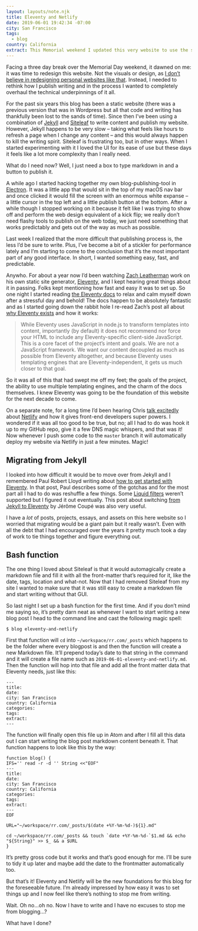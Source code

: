 ```yaml
---
layout: layouts/note.njk
title: Eleventy and Netlify
date: 2019-06-01 19:42:34 -07:00
city: San Francisco
tags:
  - blog
country: California
extract: This Memorial weekend I updated this very website to use the static site generator Eleventy and Netlify as the publishing process. Oh boy was it a dream.
---
```


Facing a three day break over the Memorial Day weekend, it dawned on me: it was time to redesign this website. Not the visuals or design, as [I don’t believe in redesigning personal websites like that](/notes/blogging-and-atrophy). Instead, I needed to rethink how I publish writing and in the process I wanted to completely overhaul the technical underpinnings of it all.

For the past six years this blog has been a static website (there was a previous version that was in Wordpress but all that code and writing has thankfully been lost to the sands of time). Since then I’ve been using a combination of [Jekyll](https://jekyllrb.com/) and [Siteleaf](https://siteleaf.com) to write content and publish my website. However, Jekyll happens to be very slow – taking what feels like hours to refresh a page when I change any content – and this would always happen to kill the writing spirit. Siteleaf is frustrating too, but in other ways. When I started experimenting with it I loved the UI for its ease of use but these days it feels like a lot more complexity than I really need.

What do I need now? Well, I just need a box to type markdown in and a button to publish it.

A while ago I started hacking together my own blog-publishing-tool in [Electron](https://electronjs.org/). It was a little app that would sit in the top of my macOS nav bar and once clicked it would fill the screen with an enormous white expanse – a little cursor in the top left and a little publish button at the bottom. After a while though I stopped working on it because it felt like I was trying to show off and perform the web design equivalent of a kick flip; we really don’t need flashy tools to publish on the web today, we just need something that works predictably and gets out of the way as much as possible.

Last week I realized that the more difficult that publishing process is, the less I’d be sure to write. Plus, I’ve become a bit of a stickler for performance lately and I’m starting to come to the conclusion that it’s the most important part of any good interface. In short, I wanted something easy, fast, and predictable.

Anywho. For about a year now I’d been watching [Zach Leatherman](https://www.zachleat.com/) work on his own static site generator, [Eleventy](https://www.11ty.io/), and I kept hearing great things about it in passing. Folks kept mentioning how fast and easy it was to set up. So one night I started reading [the Eleventy docs](https://www.11ty.io/docs/) to relax and calm myself down after a stressful day and behold! The docs happen to be absolutely fantastic and as I started going down the rabbit hole I re-read Zach’s post all about [why Eleventy exists](https://www.zachleat.com/web/introducing-eleventy/) and how it works:

> While Eleventy uses JavaScript in node.js to transform templates into content, importantly (by default) it does not recommend nor force your HTML to include any Eleventy-specific client-side JavaScript. This is a core facet of the project’s intent and goals. We are not a JavaScript framework. We want our content decoupled as much as possible from Eleventy altogether, and because Eleventy uses templating engines that are Eleventy-independent, it gets us much closer to that goal.

So it was all of this that had swept me off my feet; the goals of the project, the ability to use multiple templating engines, and the charm of the docs themselves. I knew Eleventy was going to be the foundation of this website for the next decade to come.

On a separate note, for a long time I’d been hearing Chris [talk excitedly](https://www.youtube.com/watch?v=grSxHfGoaeg) about [Netlify](https://www.netlify.com/) and how it gives front-end developers super powers. I wondered if it was all too good to be true, but no; all I had to do was hook it up to my GitHub repo, give it a few DNS magic whispers, and that was it! Now whenever I push some code to the `master` branch it will automatically deploy my website via Netlify in just a few minutes. Magic!

## Migrating from Jekyll

I looked into how difficult it would be to move over from Jekyll and I remembered Paul Robert Lloyd writing about [how to get started with Eleventy](https://24ways.org/2018/turn-jekyll-up-to-eleventy/). In that post, Paul describes some of the gotchas and for the most part all I had to do was reshuffle a few things. Some [Liquid filters](https://jekyllrb.com/docs/liquid/filters/) weren’t supported but I figured it out eventually. This post about switching [from Jekyll to Eleventy](https://www.webstoemp.com/blog/from-jekyll-to-eleventy/) by Jérôme Coupé was also very useful.

I have a _lot_ of posts, projects, essays, and assets on this here website so I worried that migrating would be a giant pain but it really wasn’t. Even with all the debt that I had encouraged over the years it pretty much took a day of work to tie things together and figure everything out.

## Bash function

The one thing I loved about Siteleaf is that it would automagically create a markdown file and fill it with all the front-matter that’s required for it, like the date, tags, location and what-not. Now that I had removed Siteleaf from my site I wanted to make sure that it was still easy to create a markdown file and start writing without that GUI.

So last night I set up a bash function for the first time. And if you don’t mind me saying so, it’s pretty darn neat as whenever I want to start writing a new blog post I head to the command line and cast the following magic spell:

```
$ blog eleventy-and-netlify
```

First that function will `cd` into `~/workspace/rr.com/_posts` which happens to be the folder where every blogpost is and then the function will create a new Markdown file. It’ll prepend today’s date to that string in the command and it will create a file name such as `2019-06-01-eleventy-and-netlify.md`. Then the function will hop into that file and add all the front matter data that Eleventy needs, just like this:

```
---
title:
date:
city: San Francisco
country: California
categories:
tags:
extract:
---
```

The function will finally open this file up in Atom and after I fill all this data out I can start writing the blog post markdown content beneath it. That function happens to look like this by the way:

```
function blog() {
IFS='' read -r -d '' String <<"EOF"
---
title:
date:
city: San Francisco
country: California
categories:
tags:
extract:
---
EOF

URL="~/workspace/rr.com/_posts/$(date +%Y-%m-%d-)${1}.md"

cd ~/workspace/rr.com/_posts && touch `date +%Y-%m-%d-`$1.md && echo "${String}" >> $_ && a $URL
}
```

It’s pretty gross code but it works and that’s good enough for me. I’ll be sure to tidy it up later and maybe add the date to the frontmatter automatically too.

But that’s it! Eleventy and Netlify will be the new foundations for this blog for the foreseeable future. I’m already impressed by how easy it was to set things up and I now feel like there’s nothing to stop me from writing.

Wait. Oh no...oh no. Now I have to write and I have no excuses to stop me from blogging...?

What have I done?

